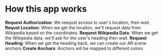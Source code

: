 #  How this app works
**Request Authorization**: We reequst access to user's location, then wait.
**Requst Location**: When we get the locaiton, we'll request data from Wikipedia based on the coordinates. 
**Request Wikipedia Data**: When we get the Wikipedia data, we'll ask for the user's heading then wait.
**Request Heading**: When we get the heading back, we can create our AR scene anchors 
**Create Anchors**: Anchors will be mapped to different colors 

